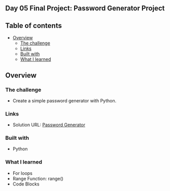 ## Day 05 Final Project: Password Generator Project

## Table of contents

- [Overview](#overview)
  - [The challenge](#the-challenge)
  - [Links](#links)
  - [Built with](#built-with)
  - [What I learned](#what-i-learned)

## Overview

### The challenge

- Create a simple password generator with Python.

### Links

- Solution URL: [Password Generator](https://github.com/Nahid-ahmdv/100-Days-of-Python-Bootcamp/tree/master/Day05)


### Built with

- Python

### What I learned
- For loops
- Range Function: range()
- Code Blocks